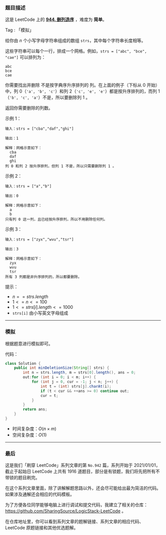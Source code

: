 ### 题目描述

这是 LeetCode 上的 **[944. 删列造序](https://leetcode.cn/problems/delete-columns-to-make-sorted/solution/by-ac_oier-smoz/)** ，难度为 **简单**。

Tag : 「模拟」



给你由 $n$ 个小写字母字符串组成的数组 `strs`，其中每个字符串长度相等。

这些字符串可以每个一行，排成一个网格。例如，`strs = ["abc", "bce", "cae"]` 可以排列为：
```
abc
bce
cae
```
你需要找出并删除 不是按字典序升序排列的 列。在上面的例子（下标从 $0$ 开始）中，列 $0$（`'a', 'b', 'c'`）和列 $2$（`'c', 'e', 'e'`）都是按升序排列的，而列 $1$（`'b', 'c', 'a'`）不是，所以要删除列 $1$ 。

返回你需要删除的列数。

示例 1：
```
输入：strs = ["cba","daf","ghi"]

输出：1

解释：网格示意如下：
  cba
  daf
  ghi
列 0 和列 2 按升序排列，但列 1 不是，所以只需要删除列 1 。
```
示例 2：
```
输入：strs = ["a","b"]

输出：0

解释：网格示意如下：
  a
  b
只有列 0 这一列，且已经按升序排列，所以不用删除任何列。
```
示例 3：
```
输入：strs = ["zyx","wvu","tsr"]

输出：3

解释：网格示意如下：
  zyx
  wvu
  tsr
所有 3 列都是非升序排列的，所以都要删除。
```

提示：
* $n == strs.length$
* $1 <= n <= 100$
* $1 <= strs[i].length <= 1000$
* `strs[i]` 由小写英文字母组成

---

### 模拟

根据题意进行模拟即可。

代码：
```java
class Solution {
    public int minDeletionSize(String[] strs) {
        int n = strs.length, m = strs[0].length(), ans = 0;
        out:for (int i = 0; i < m; i++) {
            for (int j = 0, cur = -1; j < n; j++) {
                int t = (int) strs[j].charAt(i);
                if (t < cur && ++ans >= 0) continue out;
                cur = t;
            }
        }
        return ans;
    }
}
```
* 时间复杂度：$O(n \times m)$
* 空间复杂度：$O(1)$

---

### 最后

这是我们「刷穿 LeetCode」系列文章的第 `No.942` 篇，系列开始于 2021/01/01，截止于起始日 LeetCode 上共有 1916 道题目，部分是有锁题，我们将先把所有不带锁的题目刷完。

在这个系列文章里面，除了讲解解题思路以外，还会尽可能给出最为简洁的代码。如果涉及通解还会相应的代码模板。

为了方便各位同学能够电脑上进行调试和提交代码，我建立了相关的仓库：https://github.com/SharingSource/LogicStack-LeetCode 。

在仓库地址里，你可以看到系列文章的题解链接、系列文章的相应代码、LeetCode 原题链接和其他优选题解。

